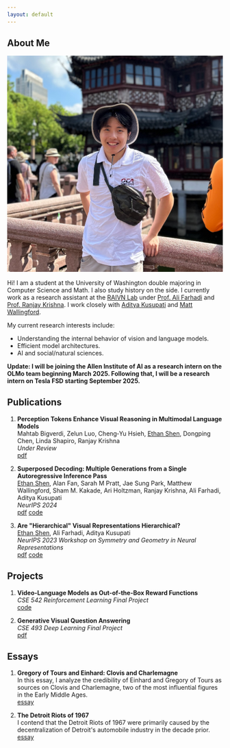 ```yaml
---
layout: default
---
```


## About Me


<img class="profile-picture" src="me.jpg">

Hi! I am a student at the University of Washington double majoring in Computer Science and Math. I also study history on the side. I currently work as a research assistant at the [RAIVN Lab](https://raivn.cs.washington.edu/) under [Prof. Ali Farhadi](https://homes.cs.washington.edu/~ali/) and [Prof. Ranjay Krishna](https://www.ranjaykrishna.com/index.html). I work closely with [Aditya Kusupati](https://adityakusupati.github.io/) and [Matt Wallingford](https://mattwallingford.github.io/).

My current research interests include:
- Understanding the internal behavior of vision and language models.
- Efficient model architectures.
- AI and social/natural sciences.

**Update: I will be joining the Allen Institute of AI as a research intern on the OLMo team beginning March 2025. Following that, I will be a research intern on Tesla FSD starting September 2025.**

## Publications

1. **Perception Tokens Enhance Visual Reasoning in Multimodal Language Models**\
Mahtab Bigverdi, Zelun Luo, Cheng‑Yu Hsieh, <u>Ethan Shen</u>, Dongping Chen, Linda Shapiro, Ranjay Krishna\
*Under Review*\
[pdf](https://arxiv.org/abs/2412.03548v1)

2. **Superposed Decoding: Multiple Generations from a Single Autoregressive Inference Pass**\
<u>Ethan Shen</u>, Alan Fan, Sarah M Pratt, Jae Sung Park, Matthew Wallingford, Sham M. Kakade, Ari Holtzman, Ranjay Krishna, Ali Farhadi, Aditya Kusupati\
*NeurIPS 2024*\
[pdf](https://arxiv.org/abs/2405.18400) [code](https://github.com/RAIVNLab/SuperposedDecoding)

3. **Are "Hierarchical" Visual Representations Hierarchical?**\
<u>Ethan Shen</u>, Ali Farhadi, Aditya Kusupati\
*NeurIPS 2023 Workshop on Symmetry and Geometry in Neural Representations*\
[pdf](https://arxiv.org/pdf/2311.05784.pdf) [code](https://github.com/ethanlshen/HierNet)

## Projects
1. **Video-Language Models as Out-of-the-Box Reward Functions**\
*CSE 542 Reinforcement Learning Final Project*\
[code](https://github.com/ethanlshen/vlmrm-video)

2. **Generative Visual Question Answering**\
*CSE 493 Deep Learning Final Project*\
[pdf](https://arxiv.org/pdf/2307.10405.pdf)

## Essays

1. **Gregory of Tours and Einhard: Clovis and Charlemagne**\
In this essay, I analyze the credibility of Einhard and Gregory of Tours as sources on Clovis and Charlemagne, two of the most influential figures in the Early Middle Ages.\
[essay](assets/Einhard.pdf)

2. **The Detroit Riots of 1967**\
I contend that the Detroit Riots of 1967 were primarily caused by the decentralization of Detroit's automobile industry in the decade prior.\
[essay](assets/HI.pdf)